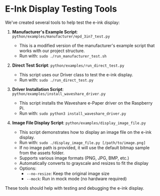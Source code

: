 # E-Ink Display Testing Tools

We've created several tools to help test the e-ink display:

1. **Manufacturer's Example Script**: `python/examples/manufacturer/epd_3in7_test.py`
   - This is a modified version of the manufacturer's example script that works with our project structure.
   - Run with: `sudo ./run_manufacturer_test.sh`

2. **Direct Test Script**: `python/examples/run_direct_test.py`
   - This script uses our Driver class to test the e-ink display.
   - Run with: `sudo ./run_direct_test.py`

3. **Driver Installation Script**: `python/examples/install_waveshare_driver.py`
   - This script installs the Waveshare e-Paper driver on the Raspberry Pi.
   - Run with: `sudo python3 install_waveshare_driver.py`

4. **Image File Display Script**: `python/examples/display_image_file.py`
   - This script demonstrates how to display an image file on the e-ink display.
   - Run with: `sudo ./display_image_file.py [/path/to/image.png]`
   - If no image path is provided, it will use the default bitmap sample from the assets folder.
   - Supports various image formats (PNG, JPG, BMP, etc.)
   - Automatically converts to grayscale and resizes to fit the display
   - Options:
     - `--no-resize`: Keep the original image size
     - `--mock`: Run in mock mode (no hardware required)

These tools should help with testing and debugging the e-ink display.
